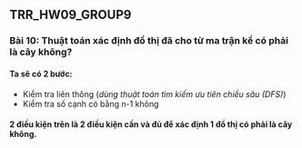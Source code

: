## TRR_HW09_GROUP9
### Bài 10: Thuật toán xác định đồ thị đã cho từ ma trận kề có phải là cây không?
#### Ta sẽ có 2 bước:
- Kiểm tra liên thông (*dùng thuật toán tìm kiếm ưu tiên chiều sâu (DFS)*) 
- Kiểm tra số cạnh có bằng n-1 không
#### 2 điều kiện trên là 2 điều kiện cần và đủ để xác định 1 đồ thị có phải là cây không. 
